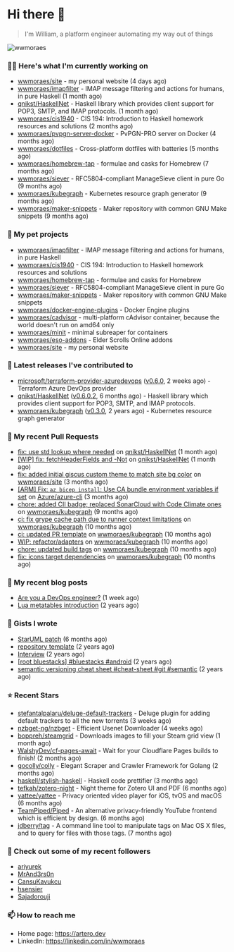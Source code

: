 # Hi there 👋

> I'm William, a platform engineer automating my way out of things

<img src="https://github-readme-stats.vercel.app/api?username=wwmoraes&show_icons=true" alt="wwmoraes" />

### 👨‍💻 Here's what I'm currently working on

- [wwmoraes/site](https://github.com/wwmoraes/site) - my personal website (4 days ago)
- [wwmoraes/imapfilter](https://github.com/wwmoraes/imapfilter) - IMAP message filtering and actions for humans, in pure Haskell (1 month ago)
- [qnikst/HaskellNet](https://github.com/qnikst/HaskellNet) - Haskell library which provides client support for POP3, SMTP, and IMAP protocols. (1 month ago)
- [wwmoraes/cis1940](https://github.com/wwmoraes/cis1940) - CIS 194: Introduction to Haskell homework resources and solutions (2 months ago)
- [wwmoraes/pvpgn-server-docker](https://github.com/wwmoraes/pvpgn-server-docker) - PvPGN-PRO server on Docker (4 months ago)
- [wwmoraes/dotfiles](https://github.com/wwmoraes/dotfiles) - Cross-platform dotfiles with batteries (5 months ago)
- [wwmoraes/homebrew-tap](https://github.com/wwmoraes/homebrew-tap) - formulae and casks for Homebrew (7 months ago)
- [wwmoraes/siever](https://github.com/wwmoraes/siever) - RFC5804-compliant ManageSieve client in pure Go (9 months ago)
- [wwmoraes/kubegraph](https://github.com/wwmoraes/kubegraph) - Kubernetes resource graph generator (9 months ago)
- [wwmoraes/maker-snippets](https://github.com/wwmoraes/maker-snippets) - Maker repository with common GNU Make snippets (9 months ago)

### 🌱 My pet projects

- [wwmoraes/imapfilter](https://github.com/wwmoraes/imapfilter) - IMAP message filtering and actions for humans, in pure Haskell
- [wwmoraes/cis1940](https://github.com/wwmoraes/cis1940) - CIS 194: Introduction to Haskell homework resources and solutions
- [wwmoraes/homebrew-tap](https://github.com/wwmoraes/homebrew-tap) - formulae and casks for Homebrew
- [wwmoraes/siever](https://github.com/wwmoraes/siever) - RFC5804-compliant ManageSieve client in pure Go
- [wwmoraes/maker-snippets](https://github.com/wwmoraes/maker-snippets) - Maker repository with common GNU Make snippets
- [wwmoraes/docker-engine-plugins](https://github.com/wwmoraes/docker-engine-plugins) - Docker Engine plugins
- [wwmoraes/cadvisor](https://github.com/wwmoraes/cadvisor) - multi-platform cAdvisor container, because the world doesn&#39;t run on amd64 only
- [wwmoraes/minit](https://github.com/wwmoraes/minit) - minimal subreaper for containers
- [wwmoraes/eso-addons](https://github.com/wwmoraes/eso-addons) - Elder Scrolls Online addons
- [wwmoraes/site](https://github.com/wwmoraes/site) - my personal website

### 🔭 Latest releases I've contributed to

- [microsoft/terraform-provider-azuredevops](https://github.com/microsoft/terraform-provider-azuredevops) ([v0.6.0](https://github.com/microsoft/terraform-provider-azuredevops/releases/tag/v0.6.0), 2 weeks ago) - Terraform Azure DevOps provider
- [qnikst/HaskellNet](https://github.com/qnikst/HaskellNet) ([v0.6.0.2](https://github.com/qnikst/HaskellNet/releases/tag/v0.6.0.2), 6 months ago) - Haskell library which provides client support for POP3, SMTP, and IMAP protocols.
- [wwmoraes/kubegraph](https://github.com/wwmoraes/kubegraph) ([v0.3.0](https://github.com/wwmoraes/kubegraph/releases/tag/v0.3.0), 2 years ago) - Kubernetes resource graph generator

### 🔨 My recent Pull Requests

- [fix: use std lookup where needed](https://github.com/qnikst/HaskellNet/pull/94) on [qnikst/HaskellNet](https://github.com/qnikst/HaskellNet) (1 month ago)
- [[WIP] fix: fetchHeaderFields and -Not](https://github.com/qnikst/HaskellNet/pull/93) on [qnikst/HaskellNet](https://github.com/qnikst/HaskellNet) (1 month ago)
- [fix: added initial giscus custom theme to match site bg color](https://github.com/wwmoraes/site/pull/2) on [wwmoraes/site](https://github.com/wwmoraes/site) (3 months ago)
- [[ARM] Fix: `az bicep install`: Use CA bundle environment variables if set](https://github.com/Azure/azure-cli/pull/26013) on [Azure/azure-cli](https://github.com/Azure/azure-cli) (3 months ago)
- [chore: added CII badge; replaced SonarCloud with Code Climate ones](https://github.com/wwmoraes/kubegraph/pull/205) on [wwmoraes/kubegraph](https://github.com/wwmoraes/kubegraph) (9 months ago)
- [ci: fix grype cache path due to runner context limitations](https://github.com/wwmoraes/kubegraph/pull/189) on [wwmoraes/kubegraph](https://github.com/wwmoraes/kubegraph) (10 months ago)
- [ci: updated PR template](https://github.com/wwmoraes/kubegraph/pull/188) on [wwmoraes/kubegraph](https://github.com/wwmoraes/kubegraph) (10 months ago)
- [WIP: refactor/adapters](https://github.com/wwmoraes/kubegraph/pull/180) on [wwmoraes/kubegraph](https://github.com/wwmoraes/kubegraph) (10 months ago)
- [chore: updated build tags](https://github.com/wwmoraes/kubegraph/pull/179) on [wwmoraes/kubegraph](https://github.com/wwmoraes/kubegraph) (10 months ago)
- [fix: icons target dependencies](https://github.com/wwmoraes/kubegraph/pull/178) on [wwmoraes/kubegraph](https://github.com/wwmoraes/kubegraph) (10 months ago)

### 📜 My recent blog posts

- [Are you a DevOps engineer?](https://artero.dev/posts/are-you-a-devops-engineer/) (1 week ago)
- [Lua metatables introduction](https://artero.dev/posts/lua-metatables-introduction/) (2 years ago)

### 📓 Gists I wrote

- [StarUML patch](https://gist.github.com/3288859d4b466f530706aa556347de9f) (6 months ago)
- [repository template](https://gist.github.com/75dc66767a9f487c8235c5423027f69c) (2 years ago)
- [Interview](https://gist.github.com/b2ac3c3d92414f5d57d3a0b567c78065) (2 years ago)
- [[root bluestacks] #bluestacks #android](https://gist.github.com/d5714685ebbe6fa5087f6bab489fa365) (2 years ago)
- [semantic versioning cheat sheet #cheat-sheet #git #semantic](https://gist.github.com/bd2ba1b347dd38ce9af9706388eed74f) (2 years ago)

### ⭐ Recent Stars

- [stefantalpalaru/deluge-default-trackers](https://github.com/stefantalpalaru/deluge-default-trackers) - Deluge plugin for adding default trackers to all the new torrents (3 weeks ago)
- [nzbget-ng/nzbget](https://github.com/nzbget-ng/nzbget) - Efficient Usenet Downloader (4 weeks ago)
- [boppreh/steamgrid](https://github.com/boppreh/steamgrid) - Downloads images to fill your Steam grid view (1 month ago)
- [WalshyDev/cf-pages-await](https://github.com/WalshyDev/cf-pages-await) - Wait for your Cloudflare Pages builds to finish! (2 months ago)
- [gocolly/colly](https://github.com/gocolly/colly) - Elegant Scraper and Crawler Framework for Golang (2 months ago)
- [haskell/stylish-haskell](https://github.com/haskell/stylish-haskell) - Haskell code prettifier (3 months ago)
- [tefkah/zotero-night](https://github.com/tefkah/zotero-night) - Night theme for Zotero UI and PDF (6 months ago)
- [yattee/yattee](https://github.com/yattee/yattee) - Privacy oriented video player for iOS, tvOS and macOS (6 months ago)
- [TeamPiped/Piped](https://github.com/TeamPiped/Piped) - An alternative privacy-friendly YouTube frontend which is efficient by design. (6 months ago)
- [jdberry/tag](https://github.com/jdberry/tag) - A command line tool to manipulate tags on Mac OS X files, and to query for files with those tags. (7 months ago)

### 👯 Check out some of my recent followers

- [ariyurek](https://github.com/ariyurek)
- [MrAnd3rs0n](https://github.com/MrAnd3rs0n)
- [CansuKavukcu](https://github.com/CansuKavukcu)
- [hsensier](https://github.com/hsensier)
- [Sajadorouji](https://github.com/Sajadorouji)

### 📫 How to reach me

- Home page: <https://artero.dev>
- LinkedIn: <https://linkedin.com/in/wwmoraes>

